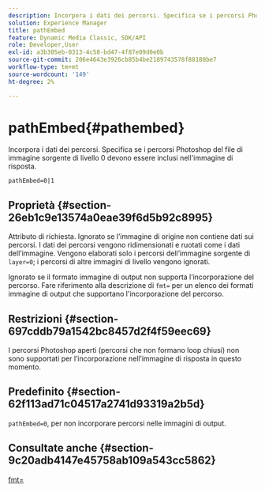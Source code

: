 ```yaml
---
description: Incorpora i dati dei percorsi. Specifica se i percorsi Photoshop del file di immagine sorgente di livello 0 devono essere inclusi nell'immagine di risposta.
solution: Experience Manager
title: pathEmbed
feature: Dynamic Media Classic, SDK/API
role: Developer,User
exl-id: a3b305eb-0313-4c58-bd47-4f87e09d0e0b
source-git-commit: 206e4643e3926cb85b4be2189743578f88180be7
workflow-type: tm+mt
source-wordcount: '149'
ht-degree: 2%

---
```


# pathEmbed{#pathembed}

Incorpora i dati dei percorsi. Specifica se i percorsi Photoshop del file di immagine sorgente di livello 0 devono essere inclusi nell&#39;immagine di risposta.

`pathEmbed=0|1`

## Proprietà {#section-26eb1c9e13574a0eae39f6d5b92c8995}

Attributo di richiesta. Ignorato se l’immagine di origine non contiene dati sui percorsi. I dati dei percorsi vengono ridimensionati e ruotati come i dati dell’immagine. Vengono elaborati solo i percorsi dell’immagine sorgente di `layer=0`; i percorsi di altre immagini di livello vengono ignorati.

Ignorato se il formato immagine di output non supporta l’incorporazione del percorso. Fare riferimento alla descrizione di `fmt=` per un elenco dei formati immagine di output che supportano l&#39;incorporazione del percorso.

## Restrizioni {#section-697cddb79a1542bc8457d2f4f59eec69}

I percorsi Photoshop aperti (percorsi che non formano loop chiusi) non sono supportati per l’incorporazione nell’immagine di risposta in questo momento.

## Predefinito {#section-62f113ad71c04517a2741d93319a2b5d}

`pathEmbed=0`, per non incorporare percorsi nelle immagini di output.

## Consultate anche {#section-9c20adb4147e45758ab109a543cc5862}

[fmt=](../../../../../is-api/http-ref/image-serving-api-ref/c-http-protocol-reference/c-command-reference/r-is-http-fmt.md#reference-cdf10043423b45ba9fe15157fb3ae37a)
